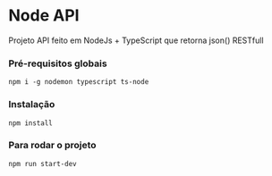 # Node API
Projeto API feito em NodeJs + TypeScript que retorna json() RESTfull

### Pré-requisitos globais
`npm i -g nodemon typescript ts-node`

### Instalação 
`npm install`

### Para rodar o projeto
`npm run start-dev`
